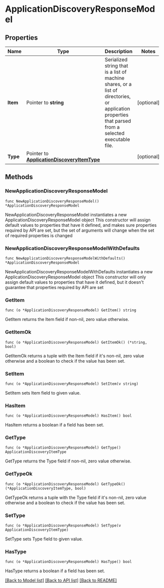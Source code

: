# ApplicationDiscoveryResponseModel

## Properties

Name | Type | Description | Notes
------------ | ------------- | ------------- | -------------
**Item** | Pointer to **string** | Serialized string that is a list of machine shares, or a list of directories, or application properties that parsed from a selected executable file. | [optional] 
**Type** | Pointer to [**ApplicationDiscoveryItemType**](ApplicationDiscoveryItemType.md) |  | [optional] 

## Methods

### NewApplicationDiscoveryResponseModel

`func NewApplicationDiscoveryResponseModel() *ApplicationDiscoveryResponseModel`

NewApplicationDiscoveryResponseModel instantiates a new ApplicationDiscoveryResponseModel object
This constructor will assign default values to properties that have it defined,
and makes sure properties required by API are set, but the set of arguments
will change when the set of required properties is changed

### NewApplicationDiscoveryResponseModelWithDefaults

`func NewApplicationDiscoveryResponseModelWithDefaults() *ApplicationDiscoveryResponseModel`

NewApplicationDiscoveryResponseModelWithDefaults instantiates a new ApplicationDiscoveryResponseModel object
This constructor will only assign default values to properties that have it defined,
but it doesn't guarantee that properties required by API are set

### GetItem

`func (o *ApplicationDiscoveryResponseModel) GetItem() string`

GetItem returns the Item field if non-nil, zero value otherwise.

### GetItemOk

`func (o *ApplicationDiscoveryResponseModel) GetItemOk() (*string, bool)`

GetItemOk returns a tuple with the Item field if it's non-nil, zero value otherwise
and a boolean to check if the value has been set.

### SetItem

`func (o *ApplicationDiscoveryResponseModel) SetItem(v string)`

SetItem sets Item field to given value.

### HasItem

`func (o *ApplicationDiscoveryResponseModel) HasItem() bool`

HasItem returns a boolean if a field has been set.

### GetType

`func (o *ApplicationDiscoveryResponseModel) GetType() ApplicationDiscoveryItemType`

GetType returns the Type field if non-nil, zero value otherwise.

### GetTypeOk

`func (o *ApplicationDiscoveryResponseModel) GetTypeOk() (*ApplicationDiscoveryItemType, bool)`

GetTypeOk returns a tuple with the Type field if it's non-nil, zero value otherwise
and a boolean to check if the value has been set.

### SetType

`func (o *ApplicationDiscoveryResponseModel) SetType(v ApplicationDiscoveryItemType)`

SetType sets Type field to given value.

### HasType

`func (o *ApplicationDiscoveryResponseModel) HasType() bool`

HasType returns a boolean if a field has been set.


[[Back to Model list]](../README.md#documentation-for-models) [[Back to API list]](../README.md#documentation-for-api-endpoints) [[Back to README]](../README.md)


